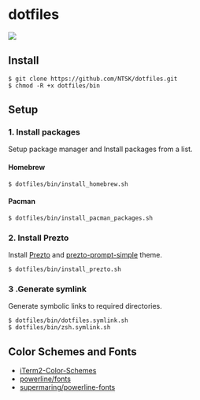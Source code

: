 # dotfiles
![](https://github.com/ntsk/dotfiles/workflows/CI/badge.svg)

## Install
```
$ git clone https://github.com/NTSK/dotfiles.git
$ chmod -R +x dotfiles/bin
```

## Setup
### 1. Install packages
Setup package manager and Install packages from a list.

#### Homebrew
```
$ dotfiles/bin/install_homebrew.sh
```

#### Pacman
```
$ dotfiles/bin/install_pacman_packages.sh
```

### 2. Install Prezto
Install [Prezto](https://github.com/sorin-ionescu/prezto) and [prezto-prompt-simple](https://github.com/kami-zh/prezto-prompt-simple) theme.
```
$ dotfiles/bin/install_prezto.sh
```

### 3 .Generate symlink
Generate symbolic links to required directories.
```
$ dotfiles/bin/dotfiles.symlink.sh
$ dotfiles/bin/zsh.symlink.sh
```

## Color Schemes and Fonts
- [iTerm2-Color-Schemes](https://github.com/mbadolato/iTerm2-Color-Schemes/blob/master/schemes/Molokai.itermcolors)
- [powerline/fonts](https://github.com/powerline/fonts)
- [supermaring/powerline-fonts](https://github.com/supermarin/powerline-fonts)
